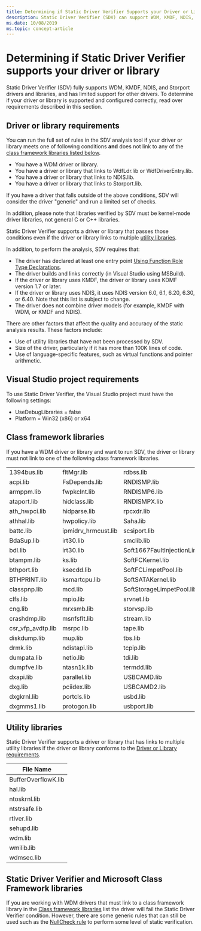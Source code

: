 ```yaml
---
title: Determining if Static Driver Verifier Supports your Driver or Library
description: Static Driver Verifier (SDV) can support WDM, KMDF, NDIS, and Storport drivers and libraries. To determine if your driver or library is supported and configured correctly, read over requirements described in this section.
ms.date: 10/08/2019
ms.topic: concept-article
---
```


# Determining if Static Driver Verifier supports your driver or library

Static Driver Verifier (SDV) fully supports WDM, KMDF, NDIS, and Storport drivers and libraries, and has limited support for other drivers. To determine if your driver or library is supported and configured correctly, read over requirements described in this section.

## Driver or library requirements

You can run the full set of rules in the SDV analysis tool if your driver or library meets one of following conditions **and** does not link to any of the [class framework libraries listed below](#class-framework-libraries).

- You have a WDM driver or library.
- You have a driver or library that links to WdfLdr.lib or WdfDriverEntry.lib.
- You have a driver or library that links to NDIS.lib.
- You have a driver or library that links to Storport.lib.

If you have a driver that falls outside of the above conditions, SDV will consider the driver "generic" and run a limited set of checks.

In addition, please note that libraries verified by SDV must be kernel-mode driver libraries, not general C or C++ libraries.  

Static Driver Verifier supports a driver or library that passes those conditions even if the driver or library links to multiple [utility libraries](#utility-libraries).

In addition, to perform the analysis, SDV requires that:

- The driver has declared at least one entry point [Using Function Role Type Declarations](using-function-role-type-declarations.md).
- The driver builds and links correctly (in Visual Studio using MSBuild).
- If the driver or library uses KMDF, the driver or library uses KDMF version 1.7 or later.
- If the driver or library uses NDIS, it uses NDIS version 6.0, 6.1, 6.20, 6.30, or 6.40. Note that this list is subject to change.
- The driver does not combine driver models (for example, KMDF with WDM, or KMDF and NDIS).

There are other factors that affect the quality and accuracy of the static analysis results. These factors include:

- Use of utility libraries that have not been processed by SDV.
- Size of the driver, particularly if it has more than 100K lines of code.
- Use of language-specific features, such as virtual functions and pointer arithmetic.

## Visual Studio project requirements

To use Static Driver Verifier, the Visual Studio project must have the following settings:

- UseDebugLibraries = false
- Platform = Win32 (x86) or x64

## Class framework libraries

If you have a WDM driver or library and want to run SDV, the driver or library must not link to one of the following class framework libraries.

<table>
<colgroup>
<col width="25%" />
<col width="25%" />
<col width="25%" />
<col width="25%" />
</colgroup>
<tbody>
<tr class="odd">
<td align="left">1394bus.lib</td>
<td align="left">fltMgr.lib</td>
<td align="left">rdbss.lib</td>
<td align="left">usbrpm.lib</td>
</tr>
<tr class="even">
<td align="left">acpi.lib</td>
<td align="left">FsDepends.lib</td>
<td align="left">RNDISMP.lib</td>
<td align="left">videoprt.lib</td>
</tr>
<tr class="odd">
<td align="left">armppm.lib</td>
<td align="left">fwpkclnt.lib</td>
<td align="left">RNDISMP6.lib</td>
<td align="left">vwififlt.lib</td>
</tr>
<tr class="even">
<td align="left">ataport.lib</td>
<td align="left">hidclass.lib</td>
<td align="left">RNDISMPX.lib</td>
<td align="left">watchdog.lib</td>
</tr>
<tr class="odd">
<td align="left">ath_hwpci.lib</td>
<td align="left">hidparse.lib</td>
<td align="left">rpcxdr.lib</td>
<td align="left">win32k.lib</td>
</tr>
<tr class="even">
<td align="left">athhal.lib</td>
<td align="left">hwpolicy.lib</td>
<td align="left">Saha.lib</td>
<td align="left">winhv.lib</td>
</tr>
<tr class="odd">
<td align="left">battc.lib</td>
<td align="left">ipmidrv_hrmcust.lib</td>
<td align="left">scsiport.lib</td>
<td align="left">WMBBCLASS.lib</td>
</tr>
<tr class="even">
<td align="left">BdaSup.lib</td>
<td align="left">irt30.lib</td>
<td align="left">smclib.lib</td>
<td align="left"></td>
</tr>
<tr class="odd">
<td align="left">bdl.lib</td>
<td align="left">irt30.lib</td>
<td align="left">Soft1667FaultInjectionLimpetPool.lib</td>
<td align="left"></td>
</tr>
<tr class="even">
<td align="left">btampm.lib</td>
<td align="left">ks.lib</td>
<td align="left">SoftFCKernel.lib</td>
<td align="left"></td>
</tr>
<tr class="odd">
<td align="left">bthport.lib</td>
<td align="left">ksecdd.lib</td>
<td align="left">SoftFCLimpetPool.lib</td>
<td align="left"></td>
</tr>
<tr class="even">
<td align="left">BTHPRINT.lib</td>
<td align="left">ksmartcpu.lib</td>
<td align="left">SoftSATAKernel.lib</td>
<td align="left"></td>
</tr>
<tr class="odd">
<td align="left">classpnp.lib</td>
<td align="left">mcd.lib</td>
<td align="left">SoftStorageLimpetPool.lib</td>
<td align="left"></td>
</tr>
<tr class="even">
<td align="left">clfs.lib</td>
<td align="left">mpio.lib</td>
<td align="left">srvnet.lib</td>
<td align="left"></td>
</tr>
<tr class="odd">
<td align="left">cng.lib</td>
<td align="left">mrxsmb.lib</td>
<td align="left">storvsp.lib</td>
<td align="left"></td>
</tr>
<tr class="even">
<td align="left">crashdmp.lib</td>
<td align="left">msnfsflt.lib</td>
<td align="left">stream.lib</td>
<td align="left"></td>
</tr>
<tr class="odd">
<td align="left">csr_vfp_avdtp.lib</td>
<td align="left">msrpc.lib</td>
<td align="left">tape.lib</td>
<td align="left"></td>
</tr>
<tr class="even">
<td align="left">diskdump.lib</td>
<td align="left">mup.lib</td>
<td align="left">tbs.lib</td>
<td align="left"></td>
</tr>
<tr class="odd">
<td align="left">drmk.lib</td>
<td align="left">ndistapi.lib</td>
<td align="left">tcpip.lib</td>
<td align="left"></td>
</tr>
<tr class="even">
<td align="left">dumpata.lib</td>
<td align="left">netio.lib</td>
<td align="left">tdi.lib</td>
<td align="left"></td>
</tr>
<tr class="odd">
<td align="left">dumpfve.lib</td>
<td align="left">ntasn1k.lib</td>
<td align="left">termdd.lib</td>
<td align="left"></td>
</tr>
<tr class="even">
<td align="left">dxapi.lib</td>
<td align="left">parallel.lib</td>
<td align="left">USBCAMD.lib</td>
<td align="left"></td>
</tr>
<tr class="odd">
<td align="left">dxg.lib</td>
<td align="left">pciidex.lib</td>
<td align="left">USBCAMD2.lib</td>
<td align="left"></td>
</tr>
<tr class="even">
<td align="left">dxgkrnl.lib</td>
<td align="left">portcls.lib</td>
<td align="left">usbd.lib</td>
<td align="left"></td>
</tr>
<tr class="odd">
<td align="left">dxgmms1.lib</td>
<td align="left">protogon.lib</td>
<td align="left">usbport.lib</td>
<td align="left"></td>
</tr>
</tbody>
</table>

## Utility libraries

Static Driver Verifier supports a driver or library that has links to multiple utility libraries if the driver or library conforms to the [Driver or Library requirements](#driver-or-library-requirements).

| File Name           |
|---------------------|
| BufferOverflowK.lib |
| hal.lib             |
| ntoskrnl.lib        |
| ntstrsafe.lib       |
| rtlver.lib          |
| sehupd.lib          |
| wdm.lib             |
| wmilib.lib          |
| wdmsec.lib          |

## Static Driver Verifier and Microsoft Class Framework libraries

If you are working with WDM drivers that must link to a class framework library in the [Class framework libraries](#class-framework-libraries) list the driver will fail the Static Driver Verifier condition. However, there are some generic rules that can still be used such as the [NullCheck rule](./nullcheck.md) to perform some level of static verification.
